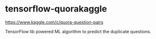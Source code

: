 # tensorflow-quorakaggle

https://www.kaggle.com/c/quora-question-pairs

TensorFlow lib powered ML algorithm to predict the duplicate questions. 
